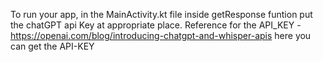To run your app, in the MainActivity.kt file inside getResponse funtion put the chatGPT api Key at appropriate place.
Reference for the API_KEY -https://openai.com/blog/introducing-chatgpt-and-whisper-apis here you can get the API-KEY
